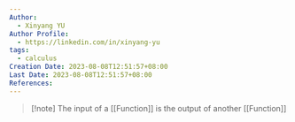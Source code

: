 ```yaml
---
Author:
  - Xinyang YU
Author Profile:
  - https://linkedin.com/in/xinyang-yu
tags:
  - calculus
Creation Date: 2023-08-08T12:51:57+08:00
Last Date: 2023-08-08T12:51:57+08:00
References:
---
```

>[!note] The input of a [[Function]] is the output of another [[Function]]